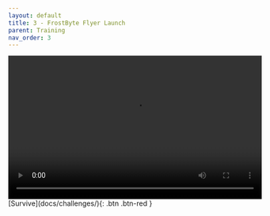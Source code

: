 ```yaml
---
layout: default
title: 3 - FrostByte Flyer Launch
parent: Training
nav_order: 3
---
```


<video width="512" height="290" controls>
  <source src="../assets/images/F1.mp4" type="video/mp4">
    Your browser does not support the video tag.
</video>


<span class="fs-8">
[Survive](docs/challenges/){: .btn .btn-red }
</span>